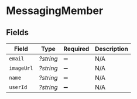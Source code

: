 # MessagingMember


## Fields

| Field              | Type               | Required           | Description        |
| ------------------ | ------------------ | ------------------ | ------------------ |
| `email`            | *?string*          | :heavy_minus_sign: | N/A                |
| `imageUrl`         | *?string*          | :heavy_minus_sign: | N/A                |
| `name`             | *?string*          | :heavy_minus_sign: | N/A                |
| `userId`           | *?string*          | :heavy_minus_sign: | N/A                |